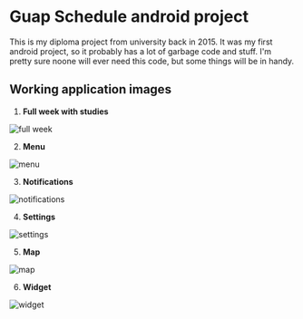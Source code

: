 # Guap Schedule android project
This is my diploma project from university back in 2015. It was my first android project, so it probably has a lot of garbage code and stuff.
I'm pretty sure noone will ever need this code, but some things will be in handy.

## Working application images
1. **Full week with studies**

![full week](https://raw.githubusercontent.com/Shunt22/Guap-Schedule/master/images/week.png)

2. **Menu**

![menu](https://github.com/Shunt22/Guap-Schedule/blob/master/images/menu.png?raw=true)

3. **Notifications**

![notifications](https://github.com/Shunt22/Guap-Schedule/blob/master/images/notification2.png?raw=true)

4. **Settings**

![settings](https://github.com/Shunt22/Guap-Schedule/blob/master/images/settings.png?raw=true)

5. **Map**

![map](https://github.com/Shunt22/Guap-Schedule/blob/master/images/geo.png?raw=true)

6. **Widget**

![widget](https://github.com/Shunt22/Guap-Schedule/blob/master/images/widget.png?raw=true)